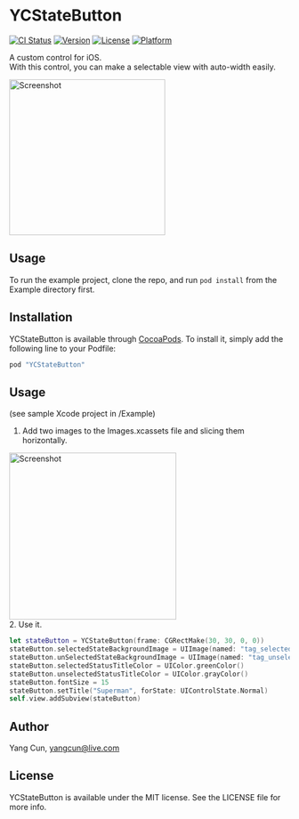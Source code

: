 # YCStateButton

[![CI Status](http://img.shields.io/travis/backslash112/YCStateButton.svg?style=flat)](https://travis-ci.org/backslash112/YCStateButton)
[![Version](https://img.shields.io/cocoapods/v/YCStateButton.svg?style=flat)](http://cocoapods.org/pods/YCStateButton)
[![License](https://img.shields.io/cocoapods/l/YCStateButton.svg?style=flat)](http://cocoapods.org/pods/YCStateButton)
[![Platform](https://img.shields.io/cocoapods/p/YCStateButton.svg?style=flat)](http://cocoapods.org/pods/YCStateButton)

A custom control for iOS.</br>
With this control, you can make a selectable view with auto-width easily.

<img src="https://cloud.githubusercontent.com/assets/5343215/9953043/a2ef1dba-5e0f-11e5-9908-66c7f1fac779.png" alt="Screenshot" width=280 />

## Usage

To run the example project, clone the repo, and run `pod install` from the Example directory first.

## Installation

YCStateButton is available through [CocoaPods](http://cocoapods.org). To install
it, simply add the following line to your Podfile:

```ruby
pod "YCStateButton"
```

## Usage
(see sample Xcode project in /Example)

1. Add two images to the Images.xcassets file and slicing them horizontally.

<img src="https://cloud.githubusercontent.com/assets/5343215/9952859/3d14f53e-5e0d-11e5-8f20-c6c91255b81d.png" alt="Screenshot" width=300 /></br>
2.  Use it.
```Swift
let stateButton = YCStateButton(frame: CGRectMake(30, 30, 0, 0))
stateButton.selectedStateBackgroundImage = UIImage(named: "tag_selected_bg")!
stateButton.unSelectedStateBackgroundImage = UIImage(named: "tag_unselected_bg")!
stateButton.selectedStatusTitleColor = UIColor.greenColor()
stateButton.unselectedStatusTitleColor = UIColor.grayColor()
stateButton.fontSize = 15
stateButton.setTitle("Superman", forState: UIControlState.Normal)
self.view.addSubview(stateButton)
```

## Author

Yang Cun, yangcun@live.com

## License

YCStateButton is available under the MIT license. See the LICENSE file for more info.
